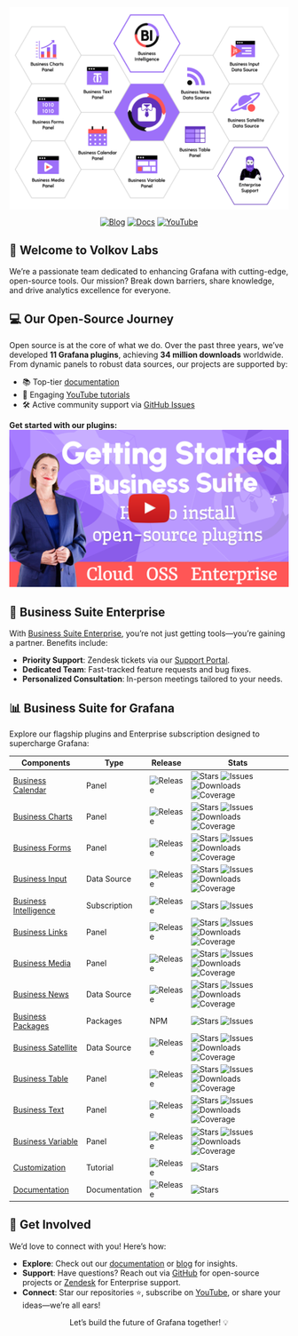<div align="center">
  <a href="https://volkovlabs.io"><img src="https://github.com/VolkovLabs/.github/blob/main/honeycomb.png" alt="Volkov Labs Logo" style="display: block;"></a>
  <p>
    <a href="https://blog.volkovlabs.io" target="_blank"><img src="https://img.shields.io/badge/-Blog-gray?style=for-the-badge&logo=WPExplorer" alt="Blog"></a>
    <a href="https://docs.volkovlabs.io" target="_blank"><img src="https://img.shields.io/badge/-Documentation-9364F4?style=for-the-badge&logo=WPExplorer" alt="Docs"></a>
    <a href="https://youtube.com/@volkovlabs" target="_blank"><img src="https://img.shields.io/badge/-YouTube-FF5656?style=for-the-badge&logo=youtube" alt="YouTube"></a>
  </p>
</div>

## 🌟 Welcome to Volkov Labs

We’re a passionate team dedicated to enhancing Grafana with cutting-edge, open-source tools. Our mission? Break down barriers, share knowledge, and drive analytics excellence for everyone.

## 💻 Our Open-Source Journey

Open source is at the core of what we do. Over the past three years, we’ve developed **11 Grafana plugins**, achieving **34 million downloads** worldwide. From dynamic panels to robust data sources, our projects are supported by:

- 📚 Top-tier [documentation](https://docs.volkovlabs.io)
- 🎥 Engaging [YouTube tutorials](https://youtube.com/@volkovlabs)
- 🛠️ Active community support via [GitHub Issues](https://github.com/VolkovLabs)

**Get started with our plugins:**
[![Install Business Suite Plugins in Cloud, OSS, Enterprise](https://raw.githubusercontent.com/volkovlabs/.github/main/started.png)](https://youtu.be/1qYzHfPXJF8)

## 🏢 Business Suite Enterprise

With [Business Suite Enterprise](https://volkovlabs.io/pricing), you’re not just getting tools—you’re gaining a partner. Benefits include:

- **Priority Support**: Zendesk tickets via our [Support Portal](https://volkovlabs.zendesk.com/hc/en-us).
- **Dedicated Team**: Fast-tracked feature requests and bug fixes.
- **Personalized Consultation**: In-person meetings tailored to your needs.

## 📊 Business Suite for Grafana

Explore our flagship plugins and Enterprise subscription designed to supercharge Grafana:

| Components                                                                   | Type          | Release                                                                                  | Stats                                                                                                                                                                                                                                                                                                                                                                                                                                                                                |
| ---------------------------------------------------------------------------- | ------------- | ---------------------------------------------------------------------------------------- | ------------------------------------------------------------------------------------------------------------------------------------------------------------------------------------------------------------------------------------------------------------------------------------------------------------------------------------------------------------------------------------------------------------------------------------------------------------------------------------ |
| [Business Calendar](https://github.com/volkovlabs/business-calendar)         | Panel         | ![Release](https://img.shields.io/github/v/release/volkovlabs/business-calendar.svg)     | ![Stars](https://img.shields.io/github/stars/volkovlabs/business-calendar.svg?style=social&label=Star&maxAge=3600) ![Issues](https://img.shields.io/github/issues/volkovlabs/business-calendar.svg) ![Downloads](https://img.shields.io/badge/dynamic/json?color=9cf&label=downloads&query=%24.downloads&url=https%3A%2F%2Fgrafana.com%2Fapi%2Fplugins%2Fmarcusolsson-calendar-panel) ![Coverage](https://codecov.io/gh/VolkovLabs/business-calendar/branch/main/graph/badge.svg)    |
| [Business Charts](https://github.com/volkovlabs/business-charts)             | Panel         | ![Release](https://img.shields.io/github/v/release/volkovlabs/business-charts.svg)       | ![Stars](https://img.shields.io/github/stars/volkovlabs/business-charts.svg?style=social&label=Star&maxAge=3600) ![Issues](https://img.shields.io/github/issues/volkovlabs/business-charts.svg) ![Downloads](https://img.shields.io/badge/dynamic/json?color=9cf&label=downloads&query=%24.downloads&url=https%3A%2F%2Fgrafana.com%2Fapi%2Fplugins%2Fvolkovlabs-echarts-panel) ![Coverage](https://codecov.io/gh/VolkovLabs/business-charts/branch/main/graph/badge.svg)             |
| [Business Forms](https://github.com/volkovlabs/business-forms)               | Panel         | ![Release](https://img.shields.io/github/v/release/volkovlabs/business-forms.svg)        | ![Stars](https://img.shields.io/github/stars/volkovlabs/business-forms.svg?style=social&label=Star&maxAge=3600) ![Issues](https://img.shields.io/github/issues/volkovlabs/business-forms.svg) ![Downloads](https://img.shields.io/badge/dynamic/json?color=9cf&label=downloads&query=%24.downloads&url=https%3A%2F%2Fgrafana.com%2Fapi%2Fplugins%2Fvolkovlabs-form-panel) ![Coverage](https://codecov.io/gh/VolkovLabs/business-forms/branch/main/graph/badge.svg)                   |
| [Business Input](https://github.com/volkovlabs/business-input)               | Data Source   | ![Release](https://img.shields.io/github/v/release/volkovlabs/business-input.svg)        | ![Stars](https://img.shields.io/github/stars/volkovlabs/business-input.svg?style=social&label=Star&maxAge=3600) ![Issues](https://img.shields.io/github/issues/volkovlabs/business-input.svg) ![Downloads](https://img.shields.io/badge/dynamic/json?color=9cf&label=downloads&query=%24.downloads&url=https%3A%2F%2Fgrafana.com%2Fapi%2Fplugins%2Fmarcusolsson-static-datasource) ![Coverage](https://codecov.io/gh/VolkovLabs/business-input/branch/main/graph/badge.svg)          |
| [Business Intelligence](https://github.com/volkovlabs/business-intelligence) | Subscription  | ![Release](https://img.shields.io/github/v/release/volkovlabs/business-intelligence.svg) | ![Stars](https://img.shields.io/github/stars/volkovlabs/business-intelligence.svg?style=social&label=Star&maxAge=3600) ![Issues](https://img.shields.io/github/issues/volkovlabs/business-intelligence.svg)                                                                                                                                                                                                                                                                          |
| [Business Links](https://github.com/volkovlabs/business-links)               | Panel         | ![Release](https://img.shields.io/github/v/release/volkovlabs/business-links.svg)        | ![Stars](https://img.shields.io/github/stars/volkovlabs/business-links.svg?style=social&label=Star&maxAge=3600) ![Issues](https://img.shields.io/github/issues/volkovlabs/business-links.svg) ![Downloads](https://img.shields.io/badge/dynamic/json?color=9cf&label=downloads&query=%24.downloads&url=https%3A%2F%2Fgrafana.com%2Fapi%2Fplugins%2Fvolkovlabs-links-panel) ![Coverage](https://codecov.io/gh/VolkovLabs/business-links/branch/main/graph/badge.svg)                  |
| [Business Media](https://github.com/volkovlabs/business-media)               | Panel         | ![Release](https://img.shields.io/github/v/release/volkovlabs/business-media.svg)        | ![Stars](https://img.shields.io/github/stars/volkovlabs/business-media.svg?style=social&label=Star&maxAge=3600) ![Issues](https://img.shields.io/github/issues/volkovlabs/business-media.svg) ![Downloads](https://img.shields.io/badge/dynamic/json?color=9cf&label=downloads&query=%24.downloads&url=https%3A%2F%2Fgrafana.com%2Fapi%2Fplugins%2Fvolkovlabs-image-panel) ![Coverage](https://codecov.io/gh/VolkovLabs/business-media/branch/main/graph/badge.svg)                  |
| [Business News](https://github.com/volkovlabs/business-news)                 | Data Source   | ![Release](https://img.shields.io/github/v/release/volkovlabs/business-news.svg)         | ![Stars](https://img.shields.io/github/stars/volkovlabs/business-news.svg?style=social&label=Star&maxAge=3600) ![Issues](https://img.shields.io/github/issues/volkovlabs/business-news.svg) ![Downloads](https://img.shields.io/badge/dynamic/json?color=9cf&label=downloads&query=%24.downloads&url=https%3A%2F%2Fgrafana.com%2Fapi%2Fplugins%2Fvolkovlabs-rss-datasource) ![Coverage](https://codecov.io/gh/VolkovLabs/business-news/branch/main/graph/badge.svg)                  |
| [Business Packages](https://github.com/volkovlabs/volkovlabs-packages)       | Packages      | NPM                                                                                      | ![Stars](https://img.shields.io/github/stars/volkovlabs/volkovlabs-packages.svg?style=social&label=Star&maxAge=3600) ![Issues](https://img.shields.io/github/issues/volkovlabs/volkovlabs-packages.svg)                                                                                                                                                                                                                                                                              |
| [Business Satellite](https://github.com/volkovlabs/business-satellite)       | Data Source   | ![Release](https://img.shields.io/github/v/release/volkovlabs/business-satellite.svg)    | ![Stars](https://img.shields.io/github/stars/volkovlabs/business-satellite.svg?style=social&label=Star&maxAge=3600) ![Issues](https://img.shields.io/github/issues/volkovlabs/business-satellite.svg) ![Downloads](https://img.shields.io/badge/dynamic/json?color=9cf&label=downloads&query=%24.downloads&url=https%3A%2F%2Fgrafana.com%2Fapi%2Fplugins%2Fvolkovlabs-grapi-datasource) ![Coverage](https://codecov.io/gh/VolkovLabs/business-satellite/branch/main/graph/badge.svg) |
| [Business Table](https://github.com/volkovlabs/business-table)               | Panel         | ![Release](https://img.shields.io/github/v/release/volkovlabs/business-table.svg)        | ![Stars](https://img.shields.io/github/stars/volkovlabs/business-table.svg?style=social&label=Star&maxAge=3600) ![Issues](https://img.shields.io/github/issues/volkovlabs/business-table.svg) ![Downloads](https://img.shields.io/badge/dynamic/json?color=9cf&label=downloads&query=%24.downloads&url=https%3A%2F%2Fgrafana.com%2Fapi%2Fplugins%2Fvolkovlabs-table-panel) ![Coverage](https://codecov.io/gh/VolkovLabs/business-table/branch/main/graph/badge.svg)                  |
| [Business Text](https://github.com/volkovlabs/business-text)                 | Panel         | ![Release](https://img.shields.io/github/v/release/volkovlabs/business-text.svg)         | ![Stars](https://img.shields.io/github/stars/volkovlabs/business-text.svg?style=social&label=Star&maxAge=3600) ![Issues](https://img.shields.io/github/issues/volkovlabs/business-text.svg) ![Downloads](https://img.shields.io/badge/dynamic/json?color=9cf&label=downloads&query=%24.downloads&url=https%3A%2F%2Fgrafana.com%2Fapi%2Fplugins%2Fmarcusolsson-dynamictext-panel) ![Coverage](https://codecov.io/gh/VolkovLabs/business-text/branch/main/graph/badge.svg)             |
| [Business Variable](https://github.com/volkovlabs/business-variable)         | Panel         | ![Release](https://img.shields.io/github/v/release/volkovlabs/business-variable.svg)     | ![Stars](https://img.shields.io/github/stars/volkovlabs/business-variable.svg?style=social&label=Star&maxAge=3600) ![Issues](https://img.shields.io/github/issues/volkovlabs/business-variable.svg) ![Downloads](https://img.shields.io/badge/dynamic/json?color=9cf&label=downloads&query=%24.downloads&url=https%3A%2F%2Fgrafana.com%2Fapi%2Fplugins%2Fvolkovlabs-variable-panel) ![Coverage](https://codecov.io/gh/VolkovLabs/business-variable/branch/main/graph/badge.svg)      |
| [Customization](https://github.com/volkovlabs/business-custom)               | Tutorial      | ![Release](https://img.shields.io/github/v/release/volkovlabs/business-custom.svg)       | ![Stars](https://img.shields.io/github/stars/volkovlabs/business-custom.svg?style=social&label=Star&maxAge=3600)                                                                                                                                                                                                                                                                                                                                                                     |
| [Documentation](https://github.com/volkovlabs/volkovlabs.io)                 | Documentation | ![Release](https://img.shields.io/github/v/release/volkovlabs/volkovlabs.io.svg)         | ![Stars](https://img.shields.io/github/stars/volkovlabs/volkovlabs.io.svg?style=social&label=Star&maxAge=3600)                                                                                                                                                                                                                                                                                                                                                                       |

## 🤝 Get Involved

We’d love to connect with you! Here’s how:

- **Explore**: Check out our [documentation](https://docs.volkovlabs.io) or [blog](https://blog.volkovlabs.io) for insights.
- **Support**: Have questions? Reach out via [GitHub](https://github.com/VolkovLabs) for open-source projects or [Zendesk](https://volkovlabs.zendesk.com/hc/en-us) for Enterprise support.
- **Connect**: Star our repositories ⭐, subscribe on [YouTube](https://youtube.com/@volkovlabs), or share your ideas—we’re all ears!

<div align="center">
  <p>Let’s build the future of Grafana together! 💡</p>
</div>
